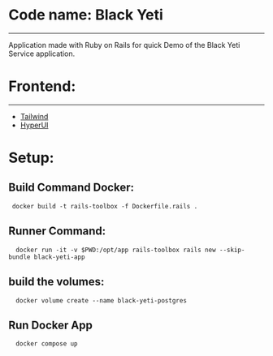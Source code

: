 
# Code name: Black Yeti

---

Application made with Ruby on Rails for quick Demo of the
Black Yeti Service application.


# Frontend:
---
- [Tailwind](https://tailwindcss.com/)
- [HyperUI](https://www.hyperui.dev/)



# Setup:

## Build Command Docker:

```
 docker build -t rails-toolbox -f Dockerfile.rails .
```

## Runner Command:
```
  docker run -it -v $PWD:/opt/app rails-toolbox rails new --skip-bundle black-yeti-app
```

## build the volumes:

```
  docker volume create --name black-yeti-postgres
```

## Run Docker App

```
  docker compose up
```
